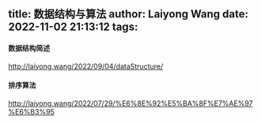 title: 数据结构与算法
author: Laiyong Wang
date: 2022-11-02 21:13:12
tags:
---
#### 数据结构简述
<http://laiyong.wang/2022/09/04/dataStructure/>

#### 排序算法
<http://laiyong.wang/2022/07/29/%E6%8E%92%E5%BA%8F%E7%AE%97%E6%B3%95>